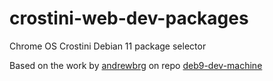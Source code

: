 # crostini-web-dev-packages
Chrome OS Crostini Debian 11 package selector

Based on the work by [andrewbrg](https://github.com/andrewbrg/) on repo [deb9-dev-machine](https://github.com/andrewbrg/deb9-dev-machine)
